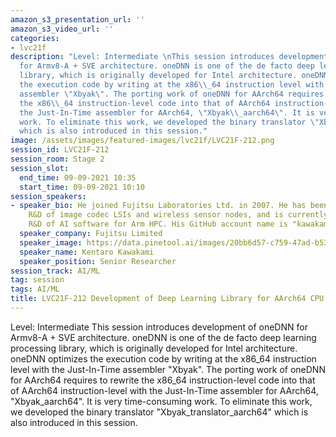 ```yaml
---
amazon_s3_presentation_url: ''
amazon_s3_video_url: ''
categories:
- lvc21f
description: "Level: Intermediate \nThis session introduces development of oneDNN
  for Armv8-A + SVE architecture. oneDNN is one of the de facto deep learning processing
  library, which is originally developed for Intel architecture. oneDNN optimizes
  the execution code by writing at the x86\\_64 instruction level with the Just-In-Time
  assembler \"Xbyak\". The porting work of oneDNN for AArch64 requires to rewrite
  the x86\\_64 instruction-level code into that of AArch64 instruction-level with
  the Just-In-Time assembler for AArch64, \"Xbyak\\_aarch64\". It is very time-consuming
  work. To eliminate this work, we developed the binary translator \"Xbyak\\_translator\\_aarch64\"
  which is also introduced in this session."
image: /assets/images/featured-images/lvc21f/LVC21F-212.png
session_id: LVC21F-212
session_room: Stage 2
session_slot:
  end_time: 09-09-2021 10:35
  start_time: 09-09-2021 10:10
session_speakers:
- speaker_bio: He joined Fujitsu Laboratories Ltd. in 2007. He has been involved in
    R&D of image codec LSIs and wireless sensor nodes, and is currently engaged in
    R&D of AI software for Arm HPC. His GitHub account name is "kawakami-k".
  speaker_company: Fujitsu Limited
  speaker_image: https://data.pinetool.ai/images/20bb6d57-c759-47ad-b536-c1ed3984dfa2.jpeg
  speaker_name: Kentaro Kawakami
  speaker_position: Senior Researcher
session_track: AI/ML
tag: session
tags: AI/ML
title: LVC21F-212 Development of Deep Learning Library for AArch64 CPU
---
```


Level: Intermediate 
This session introduces development of oneDNN for Armv8-A + SVE architecture. oneDNN is one of the de facto deep learning processing library, which is originally developed for Intel architecture. oneDNN optimizes the execution code by writing at the x86\_64 instruction level with the Just-In-Time assembler "Xbyak". The porting work of oneDNN for AArch64 requires to rewrite the x86\_64 instruction-level code into that of AArch64 instruction-level with the Just-In-Time assembler for AArch64, "Xbyak\_aarch64". It is very time-consuming work. To eliminate this work, we developed the binary translator "Xbyak\_translator\_aarch64" which is also introduced in this session.